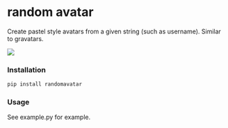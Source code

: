 random avatar
======

Create pastel style avatars from a given string (such as username). Similar to gravatars.

![](http://i.imgur.com/7IpziAj.png "")

### Installation

```bash
pip install randomavatar
```

### Usage

See example.py for example.
